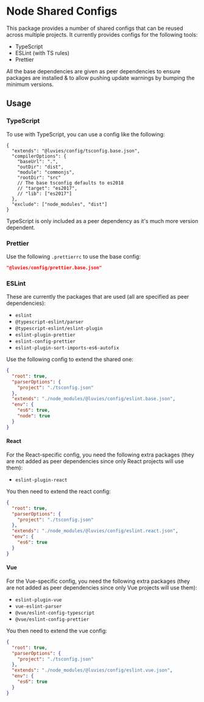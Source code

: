 # Node Shared Configs

This package provides a number of shared configs that can be reused across multiple projects. It currently provides configs for the following tools:

- TypeScript
- ESLint (with TS rules)
- Prettier

All the base dependencies are given as peer dependencies to ensure packages are installed & to allow pushing update warnings by bumping the minimum versions.

## Usage

### TypeScript

To use with TypeScript, you can use a config like the following:

```jsonc
{
  "extends": "@luvies/config/tsconfig.base.json",
  "compilerOptions": {
    "baseUrl": ".",
    "outDir": "dist",
    "module": "commonjs",
    "rootDir": "src"
    // The base tsconfig defaults to es2018
    // "target": "es2017",
    // "lib": ["es2017"]
  },
  "exclude": ["node_modules", "dist"]
}
```

TypeScript is only included as a peer dependency as it's much more version dependent.

### Prettier

Use the following `.prettierrc` to use the base config:

```json
"@luvies/config/prettier.base.json"
```

### ESLint

These are currently the packages that are used (all are specified as peer dependencies):

- `eslint`
- `@typescript-eslint/parser`
- `@typescript-eslint/eslint-plugin`
- `eslint-plugin-prettier`
- `eslint-config-prettier`
- `eslint-plugin-sort-imports-es6-autofix`

Use the following config to extend the shared one:

```json
{
  "root": true,
  "parserOptions": {
    "project": "./tsconfig.json"
  },
  "extends": "./node_modules/@luvies/config/eslint.base.json",
  "env": {
    "es6": true,
    "node": true
  }
}
```

#### React

For the React-specific config, you need the following extra packages (they are not added as peer dependencies since only React projects will use them):

- `eslint-plugin-react`

You then need to extend the react config:

```json
{
  "root": true,
  "parserOptions": {
    "project": "./tsconfig.json"
  },
  "extends": "./node_modules/@luvies/config/eslint.react.json",
  "env": {
    "es6": true
  }
}
```

#### Vue

For the Vue-specific config, you need the following extra packages (they are not added as peer dependencies since only Vue projects will use them):

- `eslint-plugin-vue`
- `vue-eslint-parser`
- `@vue/eslint-config-typescript`
- `@vue/eslint-config-prettier`

You then need to extend the vue config:

```json
{
  "root": true,
  "parserOptions": {
    "project": "./tsconfig.json"
  },
  "extends": "./node_modules/@luvies/config/eslint.vue.json",
  "env": {
    "es6": true
  }
}
```
